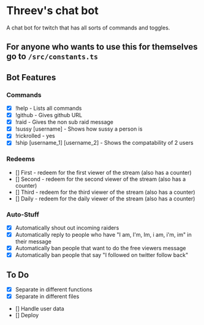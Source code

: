 # Threev's chat bot

A chat bot for twitch that has all sorts of commands and toggles.

## For anyone who wants to use this for themselves go to `/src/constants.ts`

## Bot Features

### Commands

- [x] !help - Lists all commands
- [x] !github - Gives github URL
- [x] !raid - Gives the non sub raid message
- [x] !sussy [username] - Shows how sussy a person is
- [x] !rickrolled - yes
- [x] !ship [username_1] [username_2] - Shows the compatability of 2 users

### Redeems

- [] First - redeem for the first viewer of the stream (also has a counter)
- [] Second - redeem for the second viewer of the stream (also has a counter)
- [] Third - redeem for the third viewer of the stream (also has a counter)
- [] Daily - redeem for the daily viewer of the stream (also has a counter)

### Auto-Stuff

- [x] Automatically shout out incoming raiders
- [x] Automatically reply to people who have "I am, I'm, Im, i am, i'm, im" in their message
- [x] Automatically ban people that want to do the free viewers message
- [x] Automatically ban people that say "I followed on twitter follow back"

## To Do

- [x] Separate in different functions
- [x] Separate in different files
- [] Handle user data
- [] Deploy
